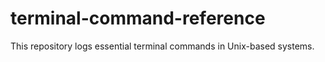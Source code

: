 # terminal-command-reference
This repository logs essential terminal commands in Unix-based systems. 
